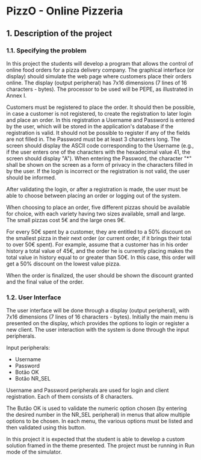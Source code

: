 # PizzO - Online Pizzeria

## 1. Description of the project

### 1.1. Specifying the problem

In this project the students will develop a program that allows the control of online food orders for a pizza delivery company. The graphical interface (or display) should simulate the web page where customers place their orders online. The display (output peripheral) has 7x16 dimensions (7 lines of 16 characters - bytes). The processor to be used will be PEPE, as illustrated in Annex I.

Customers must be registered to place the order. It should then be possible, in case a customer is not registered, to create the registration to later login and place an order. In this registration a Username and Password is entered by the user, which will be stored in the application's database if the registration is valid. It should not be possible to register if any of the fields are not filled in. The Password must be at least 3 characters long. The screen should display the ASCII code corresponding to the Username (e.g., if the user enters one of the characters with the hexadecimal value 41, the screen should display "A"). When entering the Password, the character "*" shall be shown on the screen as a form of privacy in the characters filled in by the user. If the login is incorrect or the registration is not valid, the user should be informed.

After validating the login, or after a registration is made, the user must be able to choose between placing an order or logging out of the system.

When choosing to place an order, five different pizzas should be available for choice, with each variety having two sizes available, small and large. The small pizzas cost 5€ and the large ones 9€.

For every 50€ spent by a customer, they are entitled to a 50% discount on the smallest pizza in their next order (or current order, if it brings their total to over 50€ spent). For example, assume that a customer has in his order history a total value of 45€, and the order he is currently placing makes the total value in history equal to or greater than 50€. In this case, this order will get a 50% discount on the lowest value pizza.

When the order is finalized, the user should be shown the discount granted and the final value of the order.

### 1.2. User Interface

The user interface will be done through a display (output peripheral), with 7x16 dimensions (7 lines of 16 characters - bytes). Initially the main menu is presented on the display, which provides the options to login or register a new client. The user interaction with the system is done through the input peripherals.

Input peripherals:

* Username
* Password
* Botão OK
* Botão NR_SEL

Username and Password peripherals are used for login and client registration. Each of them consists of 8 characters.

The Butão OK is used to validate the numeric option chosen (by entering the desired number in the NR_SEL peripheral) in menus that allow multiple options to be chosen. In each menu, the various options must be listed and then validated using this button.

In this project it is expected that the student is able to develop a custom solution framed in the theme presented. The project must be running in Run mode of the simulator.
